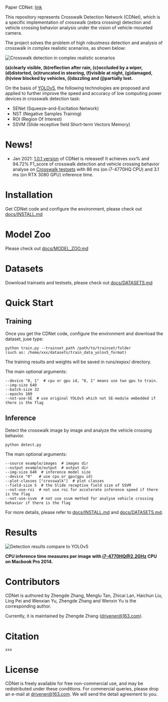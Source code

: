 Paper CDNet: [link](link)

This repository represents Crosswalk Detection Network (CDNet), which is a specific implementation of crosswalk (zebra crossing) detection and vehicle crossing behavior analysis under the vision of vehicle-mounted camera. 

The project solves the problem of high robustness detection and analysis of crosswalk in complex realistic scenarios, as shown below: 

![Crosswalk detection in complex realistic scenarios](https://github.com/zhangzhengde0225/CDNet/blob/master/data/crosswalk%20detection%20in%20complex%20realistic%20scenarios.jpg)

**(a)clearly visible, (b)reflection after rain, (c)occluded by a wiper, (d)distorted, (e)truncated in steering, (f)visible at night, (g)damaged, (h)view blocked by vehicles, (i)dazzling and (j)partially lost.**

On the basis of [YOLOv5](https://github.com/ultralytics/yolov5), the following technologies are proposed and applied to further improve the speed and accuracy of low computing power devices in crosswalk detection task:

+ SENet (Squeeze-and-Excitation Network)
+ NST (Negative Samples Training)
+ ROI (Region Of Interest)
+ SSVM (Slide receptive field Short-term Vectors Memory)

# News!
+ Jan 2021: [1.0.1 version](https://github.com/zhangzhengde0225/CDNet) of CDNet is released! It achieves xxx% and 94.72% F1_score of crosswalk detection and vehicle crossing behavior analyse on [Crosswalk testsets](https://github.com/zhangzhengde0225/CDNet/blob/master/docs/DATASETS.md) with 86 ms (on i7-4770HQ CPU) and 3.1 ms (on RTX 3080 GPU) inference time.




# Installation
Get CDNet code and configure the environment, please check out [docs/INSTALL.md](https://github.com/zhangzhengde0225/CDNet/blob/master/docs/INSTALL.md)

# Model Zoo
Please check out [docs/MODEL_ZOO.md](https://github.com/zhangzhengde0225/CDNet/blob/master/docs/MODEL_ZOO.md)

# Datasets
Download trainsets and testsets, please check out [docs/DATASETS.md](https://github.com/zhangzhengde0225/CDNet/blob/master/docs/DATASETS.md)

# Quick Start
## Training

Once you get the CDNet code, configure the environment and download the dataset, juse type:
```
python train.py --trainset_path /path/to/trainset/folder
(such as: /home/xxx/datasets/train_data_yolov5_format) 
```
The training results and weights will be saved in runs/expxx/ directory.

The main optional arguments:
```
--device "0, 1"  # cpu or gpu id, "0, 1" means use two gpu to train.
--img-size 640 
--batch-size 32 
--epochs 100 
--not-use-SE  # use original YOLOv5 which not SE-module embedded if there is the flag
```

## Inference
Detect the crosswalk image by image and analyze the vehicle crossing behavior. 
```
python detect.py
```


The main optional arguments:
```
--source example/images  # images dir
--output example/output  # output dir
--img-size 640  # inference model size
--device "0"   # use cpu or gpu(gpu id)
--plot-classes ["crosswalk"]  # plot classes
--field-size 5  # the Slide receptive field size of SSVM 
--not-use-roi  # not use roi for accelerate inference speed if there is the flag
--not-use-ssvm  # not use ssvm method for analyse vehicle crossing behavior if there is the flag
```

For more details, please refer to [docs/INSTALL.md](https://github.com/zhangzhengde0225/CDNet/blob/master/docs/INSTALL.md) and [docs/DATASETS.md](https://github.com/zhangzhengde0225/CDNet/blob/master/docs/DATASETS.md).


# Results

![Detection results compare to YOLOv5](https://github.com/zhangzhengde0225/CDNet/blob/master/data/Detection%20results%20compare%20to%20YOLOv5.jpg)

**CPU inference time measures per image with i7-4770HQ@2.2GHz CPU on Macbook Pro 2014.**

# Contributors
CDNet is authored by Zhengde Zhang, Menglu Tan, Zhicai Lan, Haichun Liu, Ling Pei and Wenxian Yu, Zhengde Zhang and Wenxin Yu is the corresponding author.

Currently, it is maintained by Zhengde Zhang (drivener@163.com).

# Citation
```
xxx
```

# License
CDNet is freely available for free non-commercial use, and may be redistributed under these conditions. For commercial queries, please drop an e-mail at drivener@163.com. We will send the detail agreement to you.





